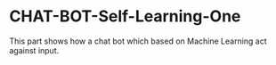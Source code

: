 # CHAT-BOT-Self-Learning-One
This part shows how a chat bot which based on Machine Learning act against input.
